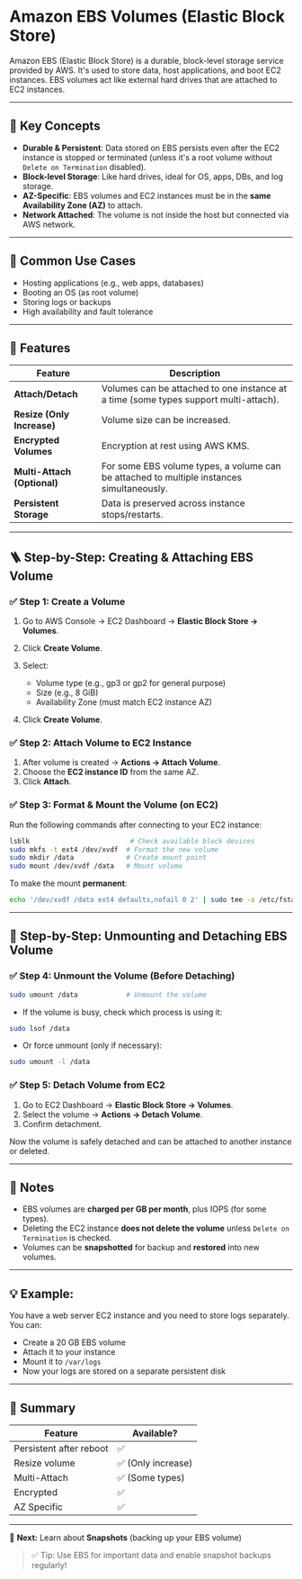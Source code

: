 # Amazon EBS Volumes (Elastic Block Store)

Amazon EBS (Elastic Block Store) is a durable, block-level storage service provided by AWS. It's used to store data, host applications, and boot EC2 instances. EBS volumes act like external hard drives that are attached to EC2 instances.

---

## 📌 Key Concepts

* **Durable & Persistent**: Data stored on EBS persists even after the EC2 instance is stopped or terminated (unless it's a root volume without `Delete on Termination` disabled).
* **Block-level Storage**: Like hard drives, ideal for OS, apps, DBs, and log storage.
* **AZ-Specific**: EBS volumes and EC2 instances must be in the **same Availability Zone (AZ)** to attach.
* **Network Attached**: The volume is not inside the host but connected via AWS network.

---

## 🔧 Common Use Cases

* Hosting applications (e.g., web apps, databases)
* Booting an OS (as root volume)
* Storing logs or backups
* High availability and fault tolerance

---

## 🧠 Features

| Feature                     | Description                                                                               |
| --------------------------- | ----------------------------------------------------------------------------------------- |
| **Attach/Detach**           | Volumes can be attached to one instance at a time (some types support multi-attach).      |
| **Resize (Only Increase)**  | Volume size can be increased.                                                             |
| **Encrypted Volumes**       | Encryption at rest using AWS KMS.                                                         |
| **Multi-Attach (Optional)** | For some EBS volume types, a volume can be attached to multiple instances simultaneously. |
| **Persistent Storage**      | Data is preserved across instance stops/restarts.                                         |

---

## 🪜 Step-by-Step: Creating & Attaching EBS Volume

### ✅ Step 1: Create a Volume

1. Go to AWS Console → EC2 Dashboard → **Elastic Block Store → Volumes**.
2. Click **Create Volume**.
3. Select:

   * Volume type (e.g., gp3 or gp2 for general purpose)
   * Size (e.g., 8 GiB)
   * Availability Zone (must match EC2 instance AZ)
4. Click **Create Volume**.

### ✅ Step 2: Attach Volume to EC2 Instance

1. After volume is created → **Actions → Attach Volume**.
2. Choose the **EC2 instance ID** from the same AZ.
3. Click **Attach**.

### ✅ Step 3: Format & Mount the Volume (on EC2)

Run the following commands after connecting to your EC2 instance:

```bash
lsblk                         # Check available block devices
sudo mkfs -t ext4 /dev/xvdf  # Format the new volume
sudo mkdir /data             # Create mount point
sudo mount /dev/xvdf /data   # Mount volume
```

To make the mount **permanent**:

```bash
echo '/dev/xvdf /data ext4 defaults,nofail 0 2' | sudo tee -a /etc/fstab
```

---

## 🔄 Step-by-Step: Unmounting and Detaching EBS Volume

### ✅ Step 4: Unmount the Volume (Before Detaching)

```bash
sudo umount /data            # Unmount the volume
```

* If the volume is busy, check which process is using it:

```bash
sudo lsof /data
```

* Or force unmount (only if necessary):

```bash
sudo umount -l /data
```

### ✅ Step 5: Detach Volume from EC2

1. Go to EC2 Dashboard → **Elastic Block Store → Volumes**.
2. Select the volume → **Actions → Detach Volume**.
3. Confirm detachment.

Now the volume is safely detached and can be attached to another instance or deleted.

---

## 🛑 Notes

* EBS volumes are **charged per GB per month**, plus IOPS (for some types).
* Deleting the EC2 instance **does not delete the volume** unless `Delete on Termination` is checked.
* Volumes can be **snapshotted** for backup and **restored** into new volumes.

---

## 💡 Example:

You have a web server EC2 instance and you need to store logs separately. You can:

* Create a 20 GB EBS volume
* Attach it to your instance
* Mount it to `/var/logs`
* Now your logs are stored on a separate persistent disk

---

## 📘 Summary

| Feature                 | Available?        |
| ----------------------- | ----------------- |
| Persistent after reboot | ✅                 |
| Resize volume           | ✅ (Only increase) |
| Multi-Attach            | ✅ (Some types)    |
| Encrypted               | ✅                 |
| AZ Specific             | ✅                 |

---

📝 **Next:** Learn about **Snapshots** (backing up your EBS volume)

> ✅ Tip: Use EBS for important data and enable snapshot backups regularly!
